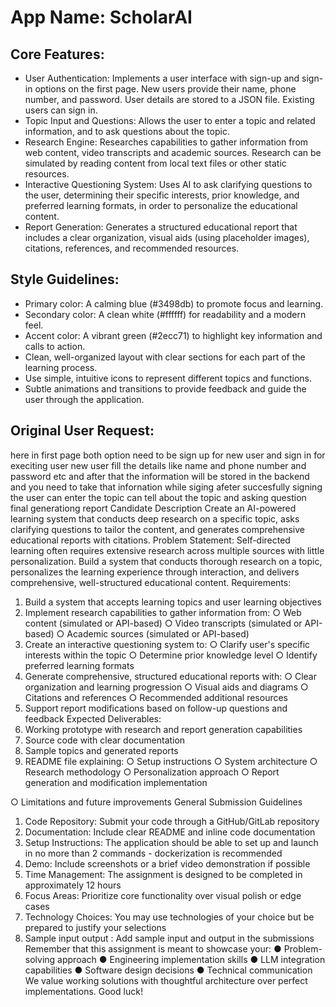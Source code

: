 # **App Name**: ScholarAI

## Core Features:

- User Authentication: Implements a user interface with sign-up and sign-in options on the first page. New users provide their name, phone number, and password.  User details are stored to a JSON file. Existing users can sign in.
- Topic Input and Questions: Allows the user to enter a topic and related information, and to ask questions about the topic.
- Research Engine: Researches capabilities to gather information from web content, video transcripts and academic sources. Research can be simulated by reading content from local text files or other static resources.
- Interactive Questioning System: Uses AI to ask clarifying questions to the user, determining their specific interests, prior knowledge, and preferred learning formats, in order to personalize the educational content.
- Report Generation: Generates a structured educational report that includes a clear organization, visual aids (using placeholder images), citations, references, and recommended resources.

## Style Guidelines:

- Primary color: A calming blue (#3498db) to promote focus and learning.
- Secondary color: A clean white (#ffffff) for readability and a modern feel.
- Accent color: A vibrant green (#2ecc71) to highlight key information and calls to action.
- Clean, well-organized layout with clear sections for each part of the learning process.
- Use simple, intuitive icons to represent different topics and functions.
- Subtle animations and transitions to provide feedback and guide the user through the application.

## Original User Request:
here in first page both option need to be sign up for new user and sign in for execiting user new user fill the details like name and phone number and password etc and after that the information will be stored in the backend and you need to take that infornation while siging afeter succesfully signing the user can enter the topic can tell about the topic and asking question final generationg report Candidate Description
Create an AI-powered learning system that conducts deep research on a specific topic, asks clarifying
questions to tailor the content, and generates comprehensive educational reports with citations.
Problem Statement: Self-directed learning often requires extensive research across multiple sources
with little personalization. Build a system that conducts thorough research on a topic, personalizes the
learning experience through interaction, and delivers comprehensive, well-structured educational
content.
Requirements:
1. Build a system that accepts learning topics and user learning objectives
2. Implement research capabilities to gather information from:
○ Web content (simulated or API-based)
○ Video transcripts (simulated or API-based)
○ Academic sources (simulated or API-based)
3. Create an interactive questioning system to:
○ Clarify user's specific interests within the topic
○ Determine prior knowledge level
○ Identify preferred learning formats
4. Generate comprehensive, structured educational reports with:
○ Clear organization and learning progression
○ Visual aids and diagrams
○ Citations and references
○ Recommended additional resources
5. Support report modifications based on follow-up questions and feedback
Expected Deliverables:
1. Working prototype with research and report generation capabilities
2. Source code with clear documentation
3. Sample topics and generated reports
4. README file explaining:
○ Setup instructions
○ System architecture
○ Research methodology
○ Personalization approach
○ Report generation and modification implementation

○ Limitations and future improvements
General Submission Guidelines
1. Code Repository: Submit your code through a GitHub/GitLab repository
2. Documentation: Include clear README and inline code documentation
3. Setup Instructions: The application should be able to set up and launch in no more than 2
commands - dockerization is recommended
4. Demo: Include screenshots or a brief video demonstration if possible
5. Time Management: The assignment is designed to be completed in approximately 12 hours
6. Focus Areas: Prioritize core functionality over visual polish or edge cases
7. Technology Choices: You may use technologies of your choice but be prepared to justify your
selections
8. Sample input output : Add sample input and output in the submissions
Remember that this assignment is meant to showcase your:
● Problem-solving approach
● Engineering implementation skills
● LLM integration capabilities
● Software design decisions
● Technical communication
We value working solutions with thoughtful architecture over perfect implementations. Good luck!
  